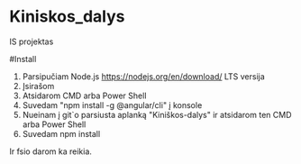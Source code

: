 # Kiniskos_dalys
IS projektas 


#Install 

1. Parsipučiam Node.js https://nodejs.org/en/download/ LTS versija
2. Įsirašom
3. Atsidarom CMD arba Power Shell 
4. Suvedam "npm install -g @angular/cli" į konsole
5. Nueinam į git`o parsiusta aplanką "Kiniškos-dalys" ir atsidarom ten CMD arba Power Shell
6. Suvedam npm install

Ir fsio darom ka reikia. 
